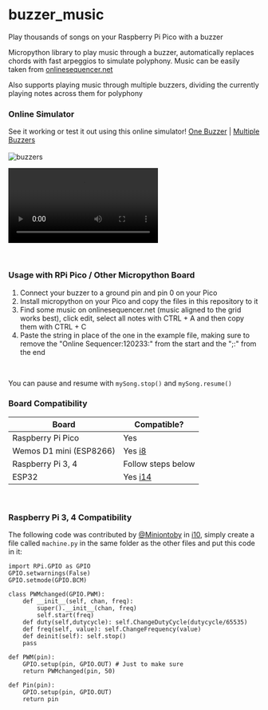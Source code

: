 # buzzer_music
Play thousands of songs on your Raspberry Pi Pico with a buzzer

Micropython library to play music through a buzzer, automatically replaces chords with fast arpeggios to simulate polyphony. Music can be easily taken from [onlinesequencer.net](https://onlinesequencer.net/)

Also supports playing music through multiple buzzers, dividing the currently playing notes across them for polyphony

### Online Simulator
See it working or test it out using this online simulator! [One Buzzer](https://wokwi.com/projects/384484222930823169) | [Multiple Buzzers](https://wokwi.com/projects/384484055755294721) <br><br>
![buzzers](https://github.com/james1236/buzzer_music/assets/32351696/87245a5d-99e1-4d9d-a607-87499c3d1e27)

<video src="https://user-images.githubusercontent.com/32351696/215248051-8b161d79-5e79-405d-bb80-717d03b9edb8.mp4](https://user-images.githubusercontent.com/32351696/215248120-8da75442-0793-4c2a-8c1f-44bfb2d84262.mp4)"></video>

<br>

### Usage with RPi Pico / Other Micropython Board 
1) Connect your buzzer to a ground pin and pin 0 on your Pico
2) Install micropython on your Pico and copy the files in this repository to it
3) Find some music on onlinesequencer.net (music aligned to the grid works best), click edit, select all notes with CTRL + A and then copy them with CTRL + C
4) Paste the string in place of the one in the example file, making sure to remove the "Online Sequencer:120233:" from the start and the ";:" from the end
<br>

You can pause and resume with `mySong.stop()` and `mySong.resume()`

### Board Compatibility
| Board | Compatible? |
|-------|-------------|
| Raspberry Pi Pico | Yes |
| Wemos D1 mini (ESP8266) | Yes [i8](/../../issues/8)|
| Raspberry Pi 3, 4 | Follow steps below |
| ESP32 | Yes [i14](/../../issues/14#issuecomment-2439775389)|
<br>

### Raspberry Pi 3, 4 Compatibility
The following code was contributed by [@Miniontoby](https://github.com/Miniontoby) in [i10](/../../issues/10), simply create a file called `machine.py` in the same folder as the other files and put this code in it:
```python3
import RPi.GPIO as GPIO
GPIO.setwarnings(False)
GPIO.setmode(GPIO.BCM)

class PWMchanged(GPIO.PWM):
    def __init__(self, chan, freq):
        super().__init__(chan, freq)
        self.start(freq)
    def duty(self,dutycycle): self.ChangeDutyCycle(dutycycle/65535)
    def freq(self, value): self.ChangeFrequency(value)
    def deinit(self): self.stop()
    pass

def PWM(pin):
    GPIO.setup(pin, GPIO.OUT) # Just to make sure
    return PWMchanged(pin, 50)

def Pin(pin):
    GPIO.setup(pin, GPIO.OUT)
    return pin
```
